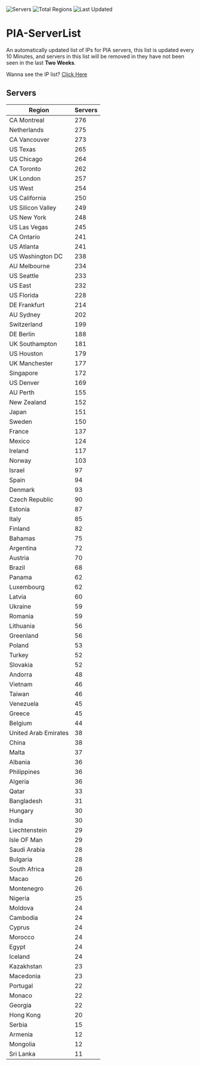 ![Servers](https://img.shields.io/badge/Servers-10,183-darkgreen)
![Total Regions](https://img.shields.io/badge/Total_Regions-97-darkgreen)
![Last Updated](https://img.shields.io/badge/Last_Updated-April_29_2024_04:00_EDT-darkgreen)

# PIA-ServerList
An automatically updated list of IPs for PIA servers, this list is updated every 10 Minutes, and servers in this list will be removed in they have not been seen in the last **Two Weeks**.

Wanna see the IP list? [Click Here](./servers.json)

## Servers
| Region               | Servers |
|----------------------|---------|
| CA Montreal | 276 |
| Netherlands | 275 |
| CA Vancouver | 273 |
| US Texas | 265 |
| US Chicago | 264 |
| CA Toronto | 262 |
| UK London | 257 |
| US West | 254 |
| US California | 250 |
| US Silicon Valley | 249 |
| US New York | 248 |
| US Las Vegas | 245 |
| CA Ontario | 241 |
| US Atlanta | 241 |
| US Washington DC | 238 |
| AU Melbourne | 234 |
| US Seattle | 233 |
| US East | 232 |
| US Florida | 228 |
| DE Frankfurt | 214 |
| AU Sydney | 202 |
| Switzerland | 199 |
| DE Berlin | 188 |
| UK Southampton | 181 |
| US Houston | 179 |
| UK Manchester | 177 |
| Singapore | 172 |
| US Denver | 169 |
| AU Perth | 155 |
| New Zealand | 152 |
| Japan | 151 |
| Sweden | 150 |
| France | 137 |
| Mexico | 124 |
| Ireland | 117 |
| Norway | 103 |
| Israel | 97 |
| Spain | 94 |
| Denmark | 93 |
| Czech Republic | 90 |
| Estonia | 87 |
| Italy | 85 |
| Finland | 82 |
| Bahamas | 75 |
| Argentina | 72 |
| Austria | 70 |
| Brazil | 68 |
| Panama | 62 |
| Luxembourg | 62 |
| Latvia | 60 |
| Ukraine | 59 |
| Romania | 59 |
| Lithuania | 56 |
| Greenland | 56 |
| Poland | 53 |
| Turkey | 52 |
| Slovakia | 52 |
| Andorra | 48 |
| Vietnam | 46 |
| Taiwan | 46 |
| Venezuela | 45 |
| Greece | 45 |
| Belgium | 44 |
| United Arab Emirates | 38 |
| China | 38 |
| Malta | 37 |
| Albania | 36 |
| Philippines | 36 |
| Algeria | 36 |
| Qatar | 33 |
| Bangladesh | 31 |
| Hungary | 30 |
| India | 30 |
| Liechtenstein | 29 |
| Isle OF Man | 29 |
| Saudi Arabia | 28 |
| Bulgaria | 28 |
| South Africa | 28 |
| Macao | 26 |
| Montenegro | 26 |
| Nigeria | 25 |
| Moldova | 24 |
| Cambodia | 24 |
| Cyprus | 24 |
| Morocco | 24 |
| Egypt | 24 |
| Iceland | 24 |
| Kazakhstan | 23 |
| Macedonia | 23 |
| Portugal | 22 |
| Monaco | 22 |
| Georgia | 22 |
| Hong Kong | 20 |
| Serbia | 15 |
| Armenia | 12 |
| Mongolia | 12 |
| Sri Lanka | 11 |